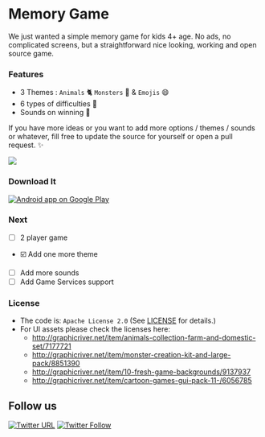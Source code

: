 # Memory Game

We just wanted a simple memory game for kids 4+ age. No ads, no complicated screens, but a straightforward nice looking, working and open source game.

### Features

- 3 Themes : `Animals` :cat2: `Monsters` :octopus: & `Emojis` :smile:  
- 6 types of difficulties :star2:
- Sounds on winning :musical_note:

If you have more ideas or you want to add more options / themes / sounds or whatever, fill free to update the source for yourself or open a pull request. :sparkles:

<img src="http://www.sromku.com/static/img/pregnancy_memorygame_preview.png"/>

### Download It

<a href="https://play.google.com/store/apps/details?id=com.snatik.matches">
  <img alt="Android app on Google Play" src="https://developer.android.com/images/brand/en_app_rgb_wo_45.png" />
</a>

### Next

- [ ] 2 player game
- :ballot_box_with_check: Add one more theme
- [ ] Add more sounds
- [ ] Add Game Services support 

### License

- The code is: `Apache License 2.0` (See [LICENSE](./LICENSE.md) for details.)
- For UI assets please check the licenses here:
	- http://graphicriver.net/item/animals-collection-farm-and-domestic-set/7177721
	- http://graphicriver.net/item/monster-creation-kit-and-large-pack/8851390
	- http://graphicriver.net/item/10-fresh-game-backgrounds/9137937
	- http://graphicriver.net/item/cartoon-games-gui-pack-11-/6056785


## Follow us

[![Twitter URL](https://img.shields.io/twitter/url/http/shields.io.svg?style=social)](https://twitter.com/intent/tweet?text=https://github.com/snatik/memory-game)
[![Twitter Follow](https://img.shields.io/twitter/follow/snatikteam.svg?style=social)](https://twitter.com/snatikteam)
